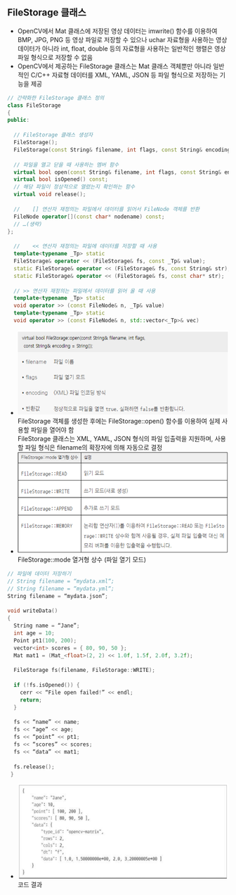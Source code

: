 ## FileStorage 클래스
* OpenCV에서 Mat 클래스에 저장된 영상 데이터는 imwrite() 함수를 이용하여 BMP, JPG, PNG 등 영상 파일로 저장할 수 있으나 uchar 자료형을 사용하는 영상 데이터가 아니라 int, float, double 등의 자료형을 사용하는 일반적인 행렬은 영상 파일 형식으로 저장할 수 없음
* OpenCV에서 제공하는 FileStorage 클래스는 Mat 클래스 객체뿐만 아니라 일반적인 C/C++ 자료형 데이터를 XML, YAML, JSON 등 파일 형식으로 저장하는 기능을 제공
```cpp
// 간략화한 FileStorage 클래스 정의
class FileStorage
{
public:

  // FileStorage 클래스 생성자
  FileStorage();
  FileStorage(const String& filename, int flags, const String& encoding=String());

  // 파일을 열고 닫을 때 사용하는 멤버 함수
  virtual bool open(const String& filename, int flags, const String& encoding=String());
  virtual bool isOpened() const;
  // 해당 파일이 정상적으로 열렸는지 확인하는 함수
  virtual void release();

  // 	[] 연산자 재정의는 파일에서 데이터를 읽어서 FileNode 객체를 반환
  FileNode operator[](const char* nodename) const;
  // …(생략)
};
  
  // 	<< 연산자 재정의는 파일에 데이터를 저장할 때 사용
  template<typename _Tp> static
  FileStorage& operator << (FileStorage& fs, const _Tp& value);
  static FileStorage& operator << (FileStorage& fs, const String& str);
  static FileStorage& operator << (FileStorage& fs, const char* str);

  // >> 연산자 재정의는 파일에서 데이터를 읽어 올 때 사용
  template<typename _Tp> static
  void operator >> (const FileNode& n, _Tp& value)
  template<typename _Tp> static
  void operator >> (const FileNode& n, std::vector<_Tp>& vec)
```
* <img src="./img/OCV026.PNG" /> <br/> FileStorage 객체를 생성한 후에는 FileStorage::open() 함수를 이용하여 실제 사용할 파일을 열어야 함 <br/> FileStorage 클래스는 XML, YAML, JSON 형식의 파일 입출력을 지원하며, 사용할 파일 형식은 filename의 확장자에 의해 자동으로 결정
* <img src="./img/OCV027.PNG" /> <br/> FileStorage::mode 열거형 상수 (파일 열기 모드)
```cpp
// 파일에 데이터 저장하기
// String filename = “mydata.xml“;
// String filename = “mydata.yml“;
String filename = “mydata.json”;

void writeData()
{
  String name = “Jane”;
  int age = 10;
  Point pt1(100, 200);
  vector<int> scores = { 80, 90, 50 };
  Mat mat1 = (Mat_<float>(2, 2) << 1.0f, 1.5f, 2.0f, 3.2f);

  FileStorage fs(filename, FileStorage::WRITE);

  if (!fs.isOpened()) {
    cerr << “File open failed!” << endl;
    return;
  }

  fs << “name” << name;
  fs << “age” << age;
  fs << “point” << pt1;
  fs << “scores” << scores;
  fs << “data” << mat1;

  fs.release();
 }
```
* <img src="./img/OCV028.PNG" /> <br/> 코드 결과
